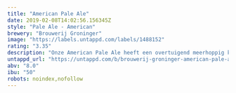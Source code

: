 ```yaml
---
title: "American Pale Ale"
date: 2019-02-08T14:02:56.156345Z
style: "Pale Ale - American"
brewery: "Brouwerij Groninger"
image: "https://labels.untappd.com/labels/1488152"
rating: "3.35"
description: "Onze American Pale Ale heeft een overtuigend meerhoppig karakter. Helder, goudgeel kleurig bier met intens kruidige smaak. Ingrediënten: pilsmout, ongemoute spelt (30%), tarwe-, en Munichmout, Saazhop, water en gist. "
untappd_url: "https://untappd.com/b/brouwerij-groninger-american-pale-ale/1488152"
abv: "8.0"
ibu: "50"
robots: noindex,nofollow
---
```

